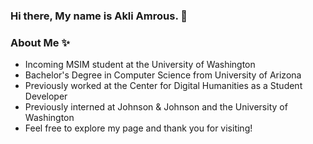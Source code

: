 ### Hi there, My name is Akli Amrous. 👋

### About Me ✨

*  Incoming MSIM student at the University of Washington
*  Bachelor's Degree in Computer Science from University of Arizona
*  Previously worked at the Center for Digital Humanities as a Student Developer
*  Previously interned at Johnson & Johnson and the University of Washington
*  Feel free to explore my page and thank you for visiting!


<!--
**akliamrous/akliamrous** is a  _special_ ✨ repository because its `README.md` (this file) appears on your GitHub profile.



-->
